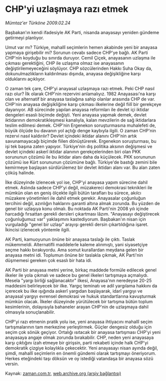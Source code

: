 # CHP'yi uzlaşmaya razı etmek

*Mümtaz'er Türköne 2009.02.24*

<tr><td class="metin" colspan="2" style="padding-top: 20px; padding-left: 5px; ">Başbakan'ın kendi ifadesiyle AK Parti, nisanda anayasayı yeniden gündeme getirmeyi planlıyor.</td></tr><tr><td class="metin" colspan="2" style="padding-top: 20px; padding-left: 5px; "><p> Umut var mı? Türkiye, mahallî seçimlerin hemen akabinde yeni bir anayasa yapmaya girişebilir mi? Sorunun cevabı sadece CHP'ye bağlı. AK Parti CHP'nin koyduğu bu sınırda duruyor. Cemil Çiçek, anayasanın uzlaşma ile çıkması gerektiğini, CHP ile uzlaşma olmaz ise anayasanın değiştirilemeyeceğini söylüyor. CHP sözcülerinden Hakkı Suha Okay da, dokunulmazlıkların kaldırılması dışında, anayasa değişikliğine karşı olduklarını açıklıyor.
<p>O zaman tek çare, CHP'yi anayasal uzlaşmaya razı etmek. Peki CHP nasıl razı olur? İlk olarak CHP'nin rezervini anlamalıyız. 1982 Anayasası'na karşı olan ve alternatif bir anayasa taslağına sahip olanlar arasında CHP de var. CHP'nin anayasa değişikliğine karşı çıkması ilkelerine değil fiilî bir gerekçeye dayanıyor. AB sürecinde yapılan anayasa reformları ile devlet içi iktidar dengeleri esaslı biçimde değişti. Yeni anayasa yapmak demek, devlet iktidarının demokratikleşmesi kanalıyla, kalan mevzilerin de sağ iktidarlara teslim edilmesi demek. CHP'nin Ergenekon soruşturmasına muhalefeti de, büyük ölçüde bu davanın yol açtığı denge kaybıyla ilgili. O zaman CHP'nin rezervi nasıl kaldırılır? Devlet içindeki iktidar alanını CHP'nin artık savunamayacağı biçimde fiilen dönüştürerek. Ergenekon soruşturması, bu işi tek başına zaten yapıyor. Türkiye'nin dış politika aksının değişmesi ve devlet içindeki askerî iktidar alanının gerekçelerinden biri olan PKK sorununun çözümü ile bu iktidar alanı daha da küçülecek. PKK sorununun çözümü ise Kürt sorununun çözümüne bağlı. Türkiye'de bastığı zemini bile kemirmeye başlayan sürdürülemez bir devlet iktidarı alanı var. Bu alan zaten çöküş halinde.
<p>İlke düzeyinde izlenecek yol ise, CHP'yi anayasa yapım sürecine dahil etmek. Aslında sadece CHP'yi değil, müzakereci demokrasi teknikleri ile mümkün olan en geniş ölçekte ilgili bütün tarafları bu sürece, akılcı müzakere yönetimleri ile dahil etmek gerekir. Anayasalar çoğunluğun tercihini değil, azınlığın haklarını garanti altına almak zorunda. Bu yüzden de genel bir uzlaşıya konu olmalı. Bu noktada AK Parti'nin 2008 yılı içinde harcadığı fırsattan gerekli dersleri çıkartması lâzım. "Anayasayı değiştirecek çoğunluğumuz var" yaklaşımını kastediyorum. Başbakan'ın nisan için vurguladığı "genel bir uzlaşı" arayışı gerekli dersin çıkartıldığına işaret. İkincisi izlenecek yöntemle ilgili.
<p>AK Parti, kamuoyunun önüne bir anayasa taslağı ile çıktı. Taslak mükemmeldi. Alternatifli maddelerle kaleme alınmıştı, yani siyasetçiye seçme hakkı bırakıyordu. Ama somut kurallardan meydana gelen bir anayasa metni idi. Toplumun önüne bir taslakla çıkmak, AK Parti'nin düşmemesi gereken çok esaslı bir hata idi.
<p>AK Parti bir anayasa metni yerine, birkaç maddede formüle edilecek genel ilkeler ile yola çıkmalı ve sadece bu genel ilkeleri tartışmaya açmalıydı. Mesela "yargı birliği sağlanacaktır" ilkesi, Anayasa'nın neredeyse 20-25 maddesini belirleyecek bir ilke. Yargıç teminatı ve adil yargılama hakkını da içerecek bu ilke ışığında askerî yargıdan başlayarak, idarî yargıyı ve anayasal yargıyı evrensel demokrasi ve hukuk standartlarına kavuşturmak mümkün olacak. İlkeler düzeyinde yürütülecek bir tartışma bütün toplum kesimlerinin, dolayısıyla bahaneler arayan CHP'nin de uzlaşmaya dahil olmasıyla sonuçlanabilir. 
<p>CHP'yi razı etmenin pratik yolu ise, yeni anayasa ihtiyacını mahallî seçim tartışmalarının tam merkezine yerleştirmek. Güçler dengesiz olduğu için seçim çok sönük geçiyor. Ortalığı ısıtacak bir anayasa tartışması CHP'yi yeni anayasaya angaje olmak zorunda bırakabilir. CHP, neden yeni anayasaya karşı çıktığını izah etmeye bir girişsin, parti rekabeti içinde halk CHP'yi demokratik çizgiye kolaylıkla çekecektir. Yeni anayasayı nisan ayında değil, şimdi, mahallî seçimlerin en önemli gündemi olarak tartışmayı öneriyorum. Herkes eteğindeki taşı döksün ve oy istediği vatandaşa bir anayasa sözü versin.<br/></p></p></p></p></p></p></td></tr>

Kaynak: [zaman.com.tr](http://zaman.com.tr/yazar.do?yazino=818571), [web.archive.org (arşiv bağlantısı)](http://web.archive.org/web/20100211160917/http://www.zaman.com.tr:80/yazar.do?yazino=818571)
